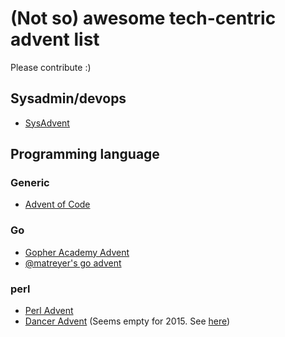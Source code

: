 # (Not so) awesome tech-centric advent list
Please contribute :)
## Sysadmin/devops
* [SysAdvent](http://sysadvent.blogspot.com)
## Programming language
### Generic
* [Advent of Code](http://adventofcode.com/)
### Go
* [Gopher Academy Advent](https://blog.gopheracademy.com/series/advent-2015/)
* [@matreyer's go advent](https://medium.com/@matryer/golang-advent-calendar-day-one-duck-typing-a513aaed544d#.56l4o2ufu)
### perl
* [Perl Advent](http://perladvent.org/)
* [Dancer Advent](http://advent.perldancer.org/) (Seems empty for 2015. See [here](https://github.com/PerlDancer/advent-calendar))



